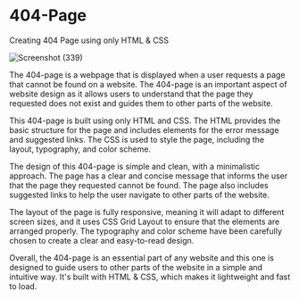 # 404-Page
Creating 404 Page using only HTML &amp; CSS

![Screenshot (339)](https://user-images.githubusercontent.com/120880469/209570139-cbd9273e-2cfb-46e7-9df4-3762d1323178.png)

The 404-page is a webpage that is displayed when a user requests a page that cannot be found on a website. The 404-page is an important aspect of website design as it allows users to understand that the page they requested does not exist and guides them to other parts of the website.

This 404-page is built using only HTML and CSS. The HTML provides the basic structure for the page and includes elements for the error message and suggested links. The CSS is used to style the page, including the layout, typography, and color scheme.

The design of this 404-page is simple and clean, with a minimalistic approach. The page has a clear and concise message that informs the user that the page they requested cannot be found. The page also includes suggested links to help the user navigate to other parts of the website.

The layout of the page is fully responsive, meaning it will adapt to different screen sizes, and it uses CSS Grid Layout to ensure that the elements are arranged properly. The typography and color scheme have been carefully chosen to create a clear and easy-to-read design.

Overall, the 404-page is an essential part of any website and this one is designed to guide users to other parts of the website in a simple and intuitive way. It's built with HTML & CSS, which makes it lightweight and fast to load.
